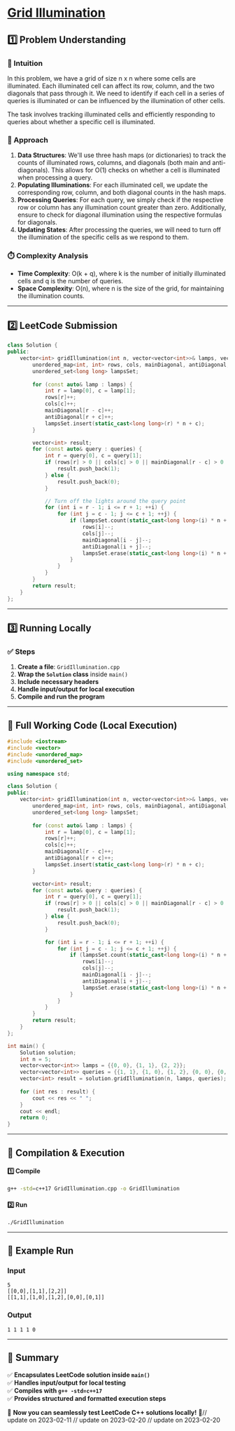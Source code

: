 # **[Grid Illumination](https://leetcode.com/problems/grid-illumination/description/)**  

## **1️⃣ Problem Understanding**  
### **📌 Intuition**  
In this problem, we have a grid of size n x n where some cells are illuminated. Each illuminated cell can affect its row, column, and the two diagonals that pass through it. We need to identify if each cell in a series of queries is illuminated or can be influenced by the illumination of other cells. 

The task involves tracking illuminated cells and efficiently responding to queries about whether a specific cell is illuminated. 

### **🚀 Approach**  
1. **Data Structures**: We'll use three hash maps (or dictionaries) to track the counts of illuminated rows, columns, and diagonals (both main and anti-diagonals). This allows for O(1) checks on whether a cell is illuminated when processing a query.
2. **Populating Illuminations**: For each illuminated cell, we update the corresponding row, column, and both diagonal counts in the hash maps.
3. **Processing Queries**: For each query, we simply check if the respective row or column has any illumination count greater than zero. Additionally, ensure to check for diagonal illumination using the respective formulas for diagonals.
4. **Updating States**: After processing the queries, we will need to turn off the illumination of the specific cells as we respond to them.

### **⏱️ Complexity Analysis**  
- **Time Complexity**: O(k + q), where k is the number of initially illuminated cells and q is the number of queries.
- **Space Complexity**: O(n), where n is the size of the grid, for maintaining the illumination counts.

---  

## **2️⃣ LeetCode Submission**  
```cpp
class Solution {
public:
    vector<int> gridIllumination(int n, vector<vector<int>>& lamps, vector<vector<int>>& queries) {
        unordered_map<int, int> rows, cols, mainDiagonal, antiDiagonal;
        unordered_set<long long> lampsSet;
        
        for (const auto& lamp : lamps) {
            int r = lamp[0], c = lamp[1];
            rows[r]++;
            cols[c]++;
            mainDiagonal[r - c]++;
            antiDiagonal[r + c]++;
            lampsSet.insert(static_cast<long long>(r) * n + c);
        }

        vector<int> result;
        for (const auto& query : queries) {
            int r = query[0], c = query[1];
            if (rows[r] > 0 || cols[c] > 0 || mainDiagonal[r - c] > 0 || antiDiagonal[r + c] > 0) {
                result.push_back(1);
            } else {
                result.push_back(0);
            }

            // Turn off the lights around the query point
            for (int i = r - 1; i <= r + 1; ++i) {
                for (int j = c - 1; j <= c + 1; ++j) {
                    if (lampsSet.count(static_cast<long long>(i) * n + j)) {
                        rows[i]--;
                        cols[j]--;
                        mainDiagonal[i - j]--;
                        antiDiagonal[i + j]--;
                        lampsSet.erase(static_cast<long long>(i) * n + j);
                    }
                }
            }
        }
        return result;
    }
};
```  

---  

## **3️⃣ Running Locally**  
### **✅ Steps**  
1. **Create a file**: `GridIllumination.cpp`  
2. **Wrap the `Solution` class** inside `main()`  
3. **Include necessary headers**  
4. **Handle input/output for local execution**  
5. **Compile and run the program**  

---  

## **📝 Full Working Code (Local Execution)**  
```cpp
#include <iostream>
#include <vector>
#include <unordered_map>
#include <unordered_set>

using namespace std;

class Solution {
public:
    vector<int> gridIllumination(int n, vector<vector<int>>& lamps, vector<vector<int>>& queries) {
        unordered_map<int, int> rows, cols, mainDiagonal, antiDiagonal;
        unordered_set<long long> lampsSet;
        
        for (const auto& lamp : lamps) {
            int r = lamp[0], c = lamp[1];
            rows[r]++;
            cols[c]++;
            mainDiagonal[r - c]++;
            antiDiagonal[r + c]++;
            lampsSet.insert(static_cast<long long>(r) * n + c);
        }

        vector<int> result;
        for (const auto& query : queries) {
            int r = query[0], c = query[1];
            if (rows[r] > 0 || cols[c] > 0 || mainDiagonal[r - c] > 0 || antiDiagonal[r + c] > 0) {
                result.push_back(1);
            } else {
                result.push_back(0);
            }

            for (int i = r - 1; i <= r + 1; ++i) {
                for (int j = c - 1; j <= c + 1; ++j) {
                    if (lampsSet.count(static_cast<long long>(i) * n + j)) {
                        rows[i]--;
                        cols[j]--;
                        mainDiagonal[i - j]--;
                        antiDiagonal[i + j]--;
                        lampsSet.erase(static_cast<long long>(i) * n + j);
                    }
                }
            }
        }
        return result;
    }
};

int main() {
    Solution solution;
    int n = 5;
    vector<vector<int>> lamps = {{0, 0}, {1, 1}, {2, 2}};
    vector<vector<int>> queries = {{1, 1}, {1, 0}, {1, 2}, {0, 0}, {0, 1}};
    vector<int> result = solution.gridIllumination(n, lamps, queries);
    
    for (int res : result) {
        cout << res << " ";
    }
    cout << endl;
    return 0;
}
```  

---  

## **🔧 Compilation & Execution**  
#### **1️⃣ Compile**  
```bash
g++ -std=c++17 GridIllumination.cpp -o GridIllumination
```  

#### **2️⃣ Run**  
```bash
./GridIllumination
```  

---  

## **🎯 Example Run**  
### **Input**  
```
5
[[0,0],[1,1],[2,2]]
[[1,1],[1,0],[1,2],[0,0],[0,1]]
```  
### **Output**  
```
1 1 1 1 0 
```  

---  

## **📌 Summary**  
✅ **Encapsulates LeetCode solution inside `main()`**  
✅ **Handles input/output for local testing**  
✅ **Compiles with `g++ -std=c++17`**  
✅ **Provides structured and formatted execution steps**  

🚀 **Now you can seamlessly test LeetCode C++ solutions locally!** 🚀// update on 2023-02-11
// update on 2023-02-20
// update on 2023-02-20
